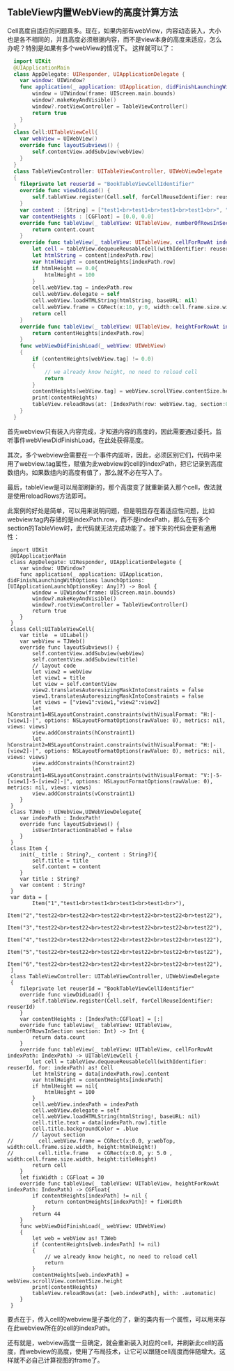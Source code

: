 
## TableView内置WebView的高度计算方法

Cell高度自适应的问题真多。现在，如果内部有webView，内容动态装入，大小也是各不相同的，并且高度必须根据内容，而不是view本身的高度来适应，怎么办呢？特别是如果有多个webView的情况下。
这样就可以了：

```swift
  import UIKit
  @UIApplicationMain
  class AppDelegate: UIResponder, UIApplicationDelegate {
    var window: UIWindow?
    func application(_ application: UIApplication, didFinishLaunchingWithOptions launchOptions: [UIApplicationLaunchOptionsKey: Any]?) -> Bool {
        window = UIWindow(frame: UIScreen.main.bounds)
        window?.makeKeyAndVisible()
        window?.rootViewController = TableViewController()
        return true
    }
  }
  class Cell:UITableViewCell{
    var webView = UIWebView()
    override func layoutSubviews() {
        self.contentView.addSubview(webView)
    }
  }
  class TableViewController: UITableViewController, UIWebViewDelegate
  {
    fileprivate let reuserId = "BookTableViewCellIdentifier"
    override func viewDidLoad() {
        self.tableView.register(Cell.self, forCellReuseIdentifier: reuserId)
    }
    var content : [String] = ["test1<br>test1<br>test1<br>test1<br>", "test22<br>test22<br>test22<br>test22<br>test22<br>test22"]
    var contentHeights : [CGFloat] = [0.0, 0.0]
    override func tableView(_ tableView: UITableView, numberOfRowsInSection section: Int) -> Int {
        return content.count
    }
    override func tableView(_ tableView: UITableView, cellForRowAt indexPath: IndexPath) -> UITableViewCell {
        let cell = tableView.dequeueReusableCell(withIdentifier: reuserId, for: indexPath) as! Cell
        let htmlString = content[indexPath.row]
        var htmlHeight = contentHeights[indexPath.row]
        if htmlHeight == 0.0{
            htmlHeight = 100
        }
        cell.webView.tag = indexPath.row
        cell.webView.delegate = self
        cell.webView.loadHTMLString(htmlString, baseURL: nil)
        cell.webView.frame = CGRect(x:10, y:0, width:cell.frame.size.width, height:htmlHeight)
        return cell
    }
    override func tableView(_ tableView: UITableView, heightForRowAt indexPath: IndexPath) -> CGFloat{
        return contentHeights[indexPath.row]
    }
    func webViewDidFinishLoad(_ webView: UIWebView)
    {
        if (contentHeights[webView.tag] != 0.0)
        {
            // we already know height, no need to reload cell
            return
        }
        contentHeights[webView.tag] = webView.scrollView.contentSize.height
        print(contentHeights)
        tableView.reloadRows(at: [IndexPath(row: webView.tag, section:0)], with: .automatic)
    }
  }
```

首先webview只有装入内容完成，才知道内容的高度的，因此需要通过委托，监听事件webViewDidFinishLoad，在此处获得高度。

其次，多个webview会需要在一个事件内监听，因此，必须区别它们，代码中采用了webview.tag属性，赋值为此webview的cell的indexPath，把它记录到高度数组内。如果数组内的高度有值了，那么就不必在写入了。

最后，tableView是可以局部刷新的，那个高度变了就重新装入那个cell，做法就是使用reloadRows方法即可。

此案例的好处是简单，可以用来说明问题，但是明显存在着适应性问题，比如webview.tag内存储的是indexPath.row，而不是indexPath，那么在有多个section的TableView时，此代码就无法完成功能了。接下来的代码会更有通用性：

     import UIKit
     @UIApplicationMain
     class AppDelegate: UIResponder, UIApplicationDelegate {
        var window: UIWindow?
        func application(_ application: UIApplication, didFinishLaunchingWithOptions launchOptions: [UIApplicationLaunchOptionsKey: Any]?) -> Bool {
            window = UIWindow(frame: UIScreen.main.bounds)
            window?.makeKeyAndVisible()
            window?.rootViewController = TableViewController()
            return true
        }
     }
     class Cell:UITableViewCell{
        var title  = UILabel()
        var webView = TJWeb()
        override func layoutSubviews() {
            self.contentView.addSubview(webView)
            self.contentView.addSubview(title)
            // layout code
            let view2 = webView
            let view1 = title
            let view = self.contentView
            view2.translatesAutoresizingMaskIntoConstraints = false
            view1.translatesAutoresizingMaskIntoConstraints = false
            let views = ["view1":view1,"view2":view2]
            let hConstraint1=NSLayoutConstraint.constraints(withVisualFormat: "H:|-[view1]-|", options: NSLayoutFormatOptions(rawValue: 0), metrics: nil, views: views)
            view.addConstraints(hConstraint1)
            let hConstraint2=NSLayoutConstraint.constraints(withVisualFormat: "H:|-[view2]-|", options: NSLayoutFormatOptions(rawValue: 0), metrics: nil, views: views)
            view.addConstraints(hConstraint2)
            let vConstraint1=NSLayoutConstraint.constraints(withVisualFormat: "V:|-5-[view1]-5-[view2]-|", options: NSLayoutFormatOptions(rawValue: 0), metrics: nil, views: views)
            view.addConstraints(vConstraint1)
        }
     }
     class TJWeb : UIWebView,UIWebViewDelegate{
        var indexPath : IndexPath!
        override func layoutSubviews() {
            isUserInteractionEnabled = false
        }
     }
     class Item {
        init(_ title : String?,_ content : String?){
            self.title = title
            self.content = content
        }
        var title : String?
        var content : String?
     }
     var data = [
            Item("1","test1<br>test1<br>test1<br>test1<br>"),
            Item("2","test22<br>test22<br>test22<br>test22<br>test22<br>test22"),
            Item("3","test22<br>test22<br>test22<br>test22<br>test22<br>test22"),
            Item("4","test22<br>test22<br>test22<br>test22<br>test22<br>test22"),
            Item("5","test22<br>test22<br>test22<br>test22<br>test22<br>test22"),
            Item("6","test22<br>test22<br>test22<br>test22<br>test22<br>test22"),
     ]
     class TableViewController: UITableViewController, UIWebViewDelegate
     {
        fileprivate let reuserId = "BookTableViewCellIdentifier"
        override func viewDidLoad() {
            self.tableView.register(Cell.self, forCellReuseIdentifier: reuserId)
        }
        var contentHeights : [IndexPath:CGFloat] = [:]
        override func tableView(_ tableView: UITableView, numberOfRowsInSection section: Int) -> Int {
            return data.count
        }
        override func tableView(_ tableView: UITableView, cellForRowAt indexPath: IndexPath) -> UITableViewCell {
            let cell = tableView.dequeueReusableCell(withIdentifier: reuserId, for: indexPath) as! Cell
            let htmlString = data[indexPath.row].content
            var htmlHeight = contentHeights[indexPath]
            if htmlHeight == nil{
                htmlHeight = 100
            }
            cell.webView.indexPath = indexPath
            cell.webView.delegate = self
            cell.webView.loadHTMLString(htmlString!, baseURL: nil)
            cell.title.text = data[indexPath.row].title
            cell.title.backgroundColor = .blue
            // layout section
    //        cell.webView.frame = CGRect(x:0.0, y:webTop, width:cell.frame.size.width, height:htmlHeight!)
    //        cell.title.frame   = CGRect(x:0.0, y: 5.0 , width:cell.frame.size.width, height:titleHeight)
            return cell
        }
        let fixWidth : CGFloat = 30
        override func tableView(_ tableView: UITableView, heightForRowAt indexPath: IndexPath) -> CGFloat{
            if contentHeights[indexPath] != nil {
                return contentHeights[indexPath]! + fixWidth
            }
            return 44
        }
        func webViewDidFinishLoad(_ webView: UIWebView)
        {
            let web = webView as! TJWeb
            if (contentHeights[web.indexPath] != nil)
            {
                // we already know height, no need to reload cell
                return
            }
            contentHeights[web.indexPath] = webView.scrollView.contentSize.height
            print(contentHeights)
            tableView.reloadRows(at: [web.indexPath], with: .automatic)
        }
     }

要点在于，传入cell的webview是子类化的了，新的类内有一个属性，可以用来存在此webview所在的cell的indexPath。

还有就是，webview高度一旦确定，就会重新装入对应的cell，并刷新此cell的高度，而webview的高度，使用了布局技术，让它可以跟随cell高度而伴随增大。这样就不必自己计算视图的frame了。

